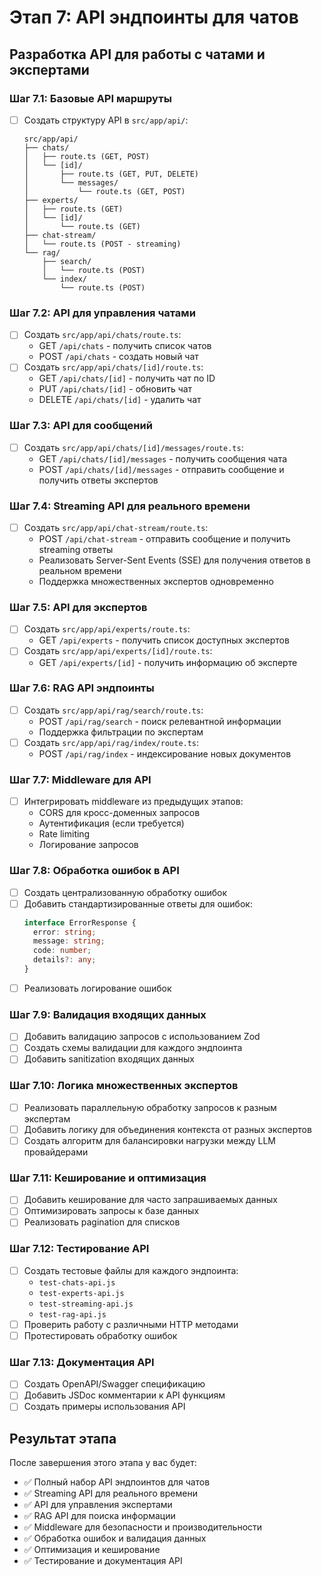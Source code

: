 # Этап 7: API эндпоинты для чатов

## Разработка API для работы с чатами и экспертами

### Шаг 7.1: Базовые API маршруты
- [ ] Создать структуру API в `src/app/api/`:
  ```
  src/app/api/
  ├── chats/
  │   ├── route.ts (GET, POST)
  │   └── [id]/
  │       ├── route.ts (GET, PUT, DELETE)
  │       └── messages/
  │           └── route.ts (GET, POST)
  ├── experts/
  │   ├── route.ts (GET)
  │   └── [id]/
  │       └── route.ts (GET)
  ├── chat-stream/
  │   └── route.ts (POST - streaming)
  └── rag/
      ├── search/
      │   └── route.ts (POST)
      └── index/
          └── route.ts (POST)
  ```

### Шаг 7.2: API для управления чатами
- [ ] Создать `src/app/api/chats/route.ts`:
  - GET `/api/chats` - получить список чатов
  - POST `/api/chats` - создать новый чат
- [ ] Создать `src/app/api/chats/[id]/route.ts`:
  - GET `/api/chats/[id]` - получить чат по ID
  - PUT `/api/chats/[id]` - обновить чат
  - DELETE `/api/chats/[id]` - удалить чат

### Шаг 7.3: API для сообщений
- [ ] Создать `src/app/api/chats/[id]/messages/route.ts`:
  - GET `/api/chats/[id]/messages` - получить сообщения чата
  - POST `/api/chats/[id]/messages` - отправить сообщение и получить ответы экспертов

### Шаг 7.4: Streaming API для реального времени
- [ ] Создать `src/app/api/chat-stream/route.ts`:
  - POST `/api/chat-stream` - отправить сообщение и получить streaming ответы
  - Реализовать Server-Sent Events (SSE) для получения ответов в реальном времени
  - Поддержка множественных экспертов одновременно

### Шаг 7.5: API для экспертов
- [ ] Создать `src/app/api/experts/route.ts`:
  - GET `/api/experts` - получить список доступных экспертов
- [ ] Создать `src/app/api/experts/[id]/route.ts`:
  - GET `/api/experts/[id]` - получить информацию об эксперте

### Шаг 7.6: RAG API эндпоинты
- [ ] Создать `src/app/api/rag/search/route.ts`:
  - POST `/api/rag/search` - поиск релевантной информации
  - Поддержка фильтрации по экспертам
- [ ] Создать `src/app/api/rag/index/route.ts`:
  - POST `/api/rag/index` - индексирование новых документов

### Шаг 7.7: Middleware для API
- [ ] Интегрировать middleware из предыдущих этапов:
  - CORS для кросс-доменных запросов
  - Аутентификация (если требуется)
  - Rate limiting
  - Логирование запросов

### Шаг 7.8: Обработка ошибок в API
- [ ] Создать централизованную обработку ошибок
- [ ] Добавить стандартизированные ответы для ошибок:
  ```typescript
  interface ErrorResponse {
    error: string;
    message: string;
    code: number;
    details?: any;
  }
  ```
- [ ] Реализовать логирование ошибок

### Шаг 7.9: Валидация входящих данных
- [ ] Добавить валидацию запросов с использованием Zod
- [ ] Создать схемы валидации для каждого эндпоинта
- [ ] Добавить sanitization входящих данных

### Шаг 7.10: Логика множественных экспертов
- [ ] Реализовать параллельную обработку запросов к разным экспертам
- [ ] Добавить логику для объединения контекста от разных экспертов
- [ ] Создать алгоритм для балансировки нагрузки между LLM провайдерами

### Шаг 7.11: Кеширование и оптимизация
- [ ] Добавить кеширование для часто запрашиваемых данных
- [ ] Оптимизировать запросы к базе данных
- [ ] Реализовать pagination для списков

### Шаг 7.12: Тестирование API
- [ ] Создать тестовые файлы для каждого эндпоинта:
  - `test-chats-api.js`
  - `test-experts-api.js`
  - `test-streaming-api.js`
  - `test-rag-api.js`
- [ ] Проверить работу с различными HTTP методами
- [ ] Протестировать обработку ошибок

### Шаг 7.13: Документация API
- [ ] Создать OpenAPI/Swagger спецификацию
- [ ] Добавить JSDoc комментарии к API функциям
- [ ] Создать примеры использования API

## Результат этапа
После завершения этого этапа у вас будет:
- ✅ Полный набор API эндпоинтов для чатов
- ✅ Streaming API для реального времени
- ✅ API для управления экспертами
- ✅ RAG API для поиска информации
- ✅ Middleware для безопасности и производительности
- ✅ Обработка ошибок и валидация данных
- ✅ Оптимизация и кеширование
- ✅ Тестирование и документация API
